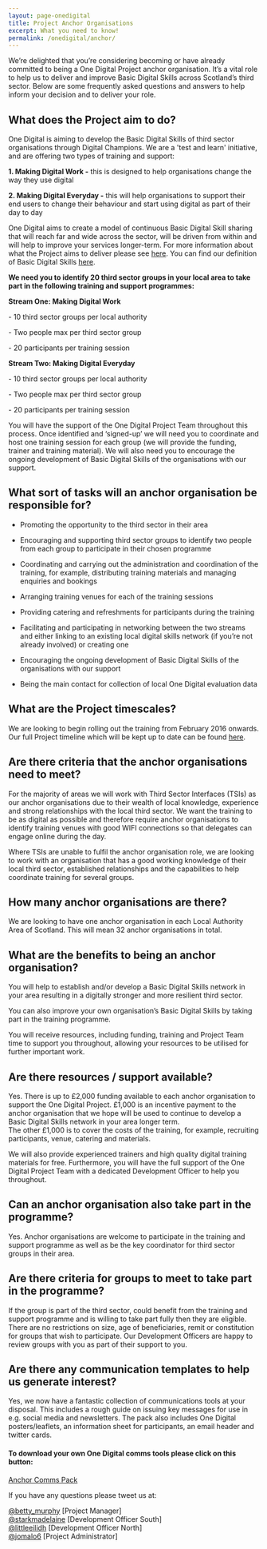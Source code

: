 ```yaml
---
layout: page-onedigital
title: Project Anchor Organisations
excerpt: What you need to know!
permalink: /onedigital/anchor/
---
```


We’re delighted that you’re considering becoming or have already committed to being a One Digital Project anchor organisation.  It’s a vital role to help us to deliver and improve Basic Digital Skills across Scotland’s third sector.  Below are some frequently asked questions and answers to help inform your decision and to deliver your role.

## What does the Project aim to do?

One Digital is aiming to develop the Basic Digital Skills of third sector organisations through Digital Champions.  We are a 'test and learn' initiative, and are offering two types of training and support:

<strong>1. Making Digital Work -</strong> this is designed to help organisations change the way they use digital

<strong>2. Making Digital Everyday -</strong> this will help organisations to support their end users to change their behaviour and start using digital as part of their day to day

One Digital aims to create a model of continuous Basic Digital Skill sharing that will reach far and wide across the sector, will be driven from within and will help to improve your services longer-term. For more information about what the Project aims to deliver please see [here](http://digital.scvo.org.uk/onedigital/). You can find our definition of Basic Digital Skills [here](https://goon-uk-prod.s3-eu-west-1.amazonaws.com/uploads/Basic-Digital-Skills-Framework-FINAL.pdf).

<strong>We need you to identify 20 third sector groups in your local area to take part in the following training and support programmes:</strong>

<div class="panel panel-default">

  <div class="panel-heading"><strong>Stream One: Making Digital Work</strong></div>

  <div class="list-group">
    <span class="list-group-item">
      <p class="list-group-item-text">- 10 third sector groups per local authority</p>
    </span>
    <span class="list-group-item">
      <p class="list-group-item-text">- Two people max per third sector group</p>
    </span>
    <span class="list-group-item">
      <p class="list-group-item-text">- 20 participants per training session</p>
    </span>
  </div>

</div>

<div class="panel panel-default">
  <div class="panel-heading"><strong>Stream Two: Making Digital Everyday</strong></div>
  <div class="list-group">
    <span class="list-group-item">
      <p class="list-group-item-text">- 10 third sector groups per local authority</p>
    </span>
    <span class="list-group-item">
      <p class="list-group-item-text">- Two people max per third sector group</p>
    </span>
    <span class="list-group-item">
      <p class="list-group-item-text">- 20 participants per training session</p>
    </span>
  </div>
</div>

You will have the support of the One Digital Project Team throughout this process.
Once identified and ‘signed-up’ we will need you to coordinate and host one training session for each group (we will provide the funding, trainer and training material).  We will also need you to encourage the ongoing development of Basic Digital Skills of the organisations with our support.

## What sort of tasks will an anchor organisation be responsible for?

- Promoting the opportunity to the third sector in their area

- Encouraging and supporting third sector groups to identify two people from each group to participate in their chosen programme

- Coordinating and carrying out the administration and coordination of the training, for example, distributing training materials and managing enquiries and bookings

- Arranging training venues for each of the training sessions

- Providing catering and refreshments for participants during the training

- Facilitating and participating in networking between the two streams and either linking to an existing local digital skills network (if you’re not already involved) or creating one

- Encouraging the ongoing development of Basic Digital Skills of the organisations with our support

- Being the main contact for collection of local One Digital evaluation data    

## What are the Project timescales?

We are looking to begin rolling out the training from February 2016 onwards.  Our full Project timeline which will be kept up to date can be found [here](http://digital.scvo.org.uk/onedigital/).

## Are there criteria that the anchor organisations need to meet?

For the majority of areas we will work with Third Sector Interfaces (TSIs) as our anchor organisations due to their wealth of local knowledge, experience and strong relationships with the local third sector.  We want the training to be as digital as possible and therefore require anchor organisations to identify training venues with good WIFI connections so that delegates can engage online during the day.

Where TSIs are unable to fulfil the anchor organisation role, we are looking to work with an organisation that has a good working knowledge of their local third sector, established relationships and the capabilities to help coordinate training for several groups.   

## How many anchor organisations are there?

We are looking to have one anchor organisation in each Local Authority Area of Scotland.  This will mean 32 anchor organisations in total.

## What are the benefits to being an anchor organisation?

You will help to establish and/or develop a Basic Digital Skills network in your area resulting in a digitally stronger and more resilient third sector.

You can also improve your own organisation’s Basic Digital Skills by taking part in the training programme.

You will receive resources, including funding, training and Project Team time to support you throughout, allowing your resources to be utilised for further important work.

## Are there resources / support available?

Yes. There is up to £2,000 funding available to each anchor organisation to support the One Digital Project.  £1,000 is an incentive payment to the anchor organisation that we hope will be used to continue to develop a Basic Digital Skills network in your area longer term.  
The other £1,000 is to cover the costs of the training, for example, recruiting participants, venue, catering and materials.

We will also provide experienced trainers and high quality digital training materials for free.  Furthermore, you will have the full support of the One Digital Project Team with a dedicated Development Officer to help you throughout.

## Can an anchor organisation also take part in the programme?  

Yes.  Anchor organisations are welcome to participate in the training and support programme as well as be the key coordinator for third sector groups in their area.

## Are there criteria for groups to meet to take part in the programme?

If the group is part of the third sector, could benefit from the training and support programme and is willing to take part fully then they are eligible. There are no restrictions on size, age of beneficiaries, remit or constitution for groups that wish to participate.  Our Development Officers are happy to review groups with you as part of their support to you.      

## Are there any communication templates to help us generate interest?

Yes, we now have a fantastic collection of communications tools at your disposal. This includes a rough guide on issuing key messages for use in e.g. social media and newsletters. The pack also includes One Digital posters/leaflets, an information sheet for participants, an email header and twitter cards.

#### To download your own One Digital comms tools please click on this button:
<a class="btn btn-primary btn-lg" href="/files/CommsPack.zip">Anchor Comms Pack</a>  

If you have any questions please tweet us at:

[@betty_murphy](https://twitter.com/Betty_Murphy) [Project Manager]  
[@starkmadelaine](https://twitter.com/StarkMadelaine) [Development Officer South]   
[@littleeilidh](https://twitter.com/LittleEilidh) [Development Officer North]  
[@jomalo6](https://twitter.com/jomalo6) [Project Administrator]
